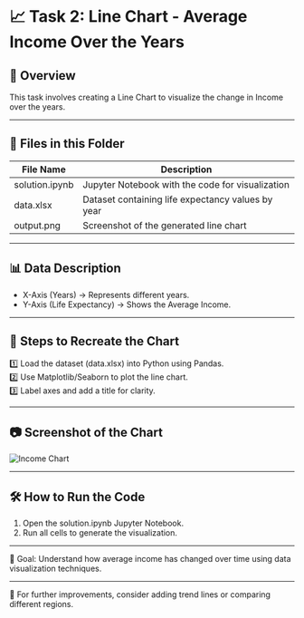 # 📈 Task 2: Line Chart - Average Income Over the Years
## 📌 Overview  
This task involves creating a Line Chart to visualize the change in Income over the years. 

---

## 📂 Files in this Folder

| File Name         | Description                                    |
|------------------|--------------------------------|
| solution.ipynb | Jupyter Notebook with the code for visualization |
| data.xlsx       | Dataset containing life expectancy values by year |
| output.png     | Screenshot of the generated line chart |

---

## 📊 Data Description
- X-Axis (Years) → Represents different years.
- Y-Axis (Life Expectancy) → Shows the  Average Income.

---

## 📜 Steps to Recreate the Chart
1️⃣ Load the dataset (data.xlsx) into Python using Pandas.  
2️⃣ Use Matplotlib/Seaborn to plot the line chart.  
3️⃣ Label axes and add a title for clarity.  

---

## 📷 Screenshot of the Chart
![Income Chart](output.png)

---

## 🛠 How to Run the Code
1. Open the solution.ipynb Jupyter Notebook.
2. Run all cells to generate the visualization.

---

🚀 Goal: Understand how average income has changed over time using data visualization techniques.

---

🔗 For further improvements, consider adding trend lines or comparing different regions.
